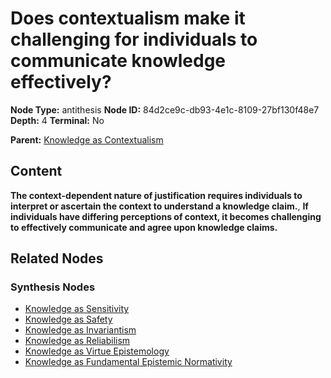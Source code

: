# Does contextualism make it challenging for individuals to communicate knowledge effectively?

**Node Type:** antithesis
**Node ID:** 84d2ce9c-db93-4e1c-8109-27bf130f48e7
**Depth:** 4
**Terminal:** No

**Parent:** [Knowledge as Contextualism](knowledge-as-contextualism-synthesis-34a646f3-6bed-4d6b-8194-a00ffa60b5bb.md)

## Content

**The context-dependent nature of justification requires individuals to interpret or ascertain the context to understand a knowledge claim.**, **If individuals have differing perceptions of context, it becomes challenging to effectively communicate and agree upon knowledge claims.**

## Related Nodes

### Synthesis Nodes

- [Knowledge as Sensitivity](knowledge-as-sensitivity-synthesis-95cfd6e6-99ee-456c-b0d2-3667abb818ac.md)
- [Knowledge as Safety](knowledge-as-safety-synthesis-d5b49821-d7b3-4bc2-827b-0ea5d5817ca9.md)
- [Knowledge as Invariantism](knowledge-as-invariantism-synthesis-09f270ac-54dc-4468-949f-6e3701607b55.md)
- [Knowledge as Reliabilism](knowledge-as-reliabilism-synthesis-661e2ac1-f38f-415b-9d4e-8c59a25b7cab.md)
- [Knowledge as Virtue Epistemology](knowledge-as-virtue-epistemology-synthesis-9ce2d664-9171-42d9-8ae6-36434c33f6fc.md)
- [Knowledge as Fundamental Epistemic Normativity](knowledge-as-fundamental-epistemic-normativity-synthesis-33227640-431a-4ce1-864a-145a8d953260.md)
